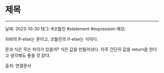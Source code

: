 # 제목
---

날짜: 2023-10-30
태그: #코틀린 #statement #expression
메모:

자바의 If-else는 문이고,
코틀린의 if-else는 식이다.

문과 식은 무슨 차이가 있을까?
식은 값을 만들어낸다.
아주 간단히 값을 return을 한다고 생각해도 좋을 것 같다.

출처:
연결문서
